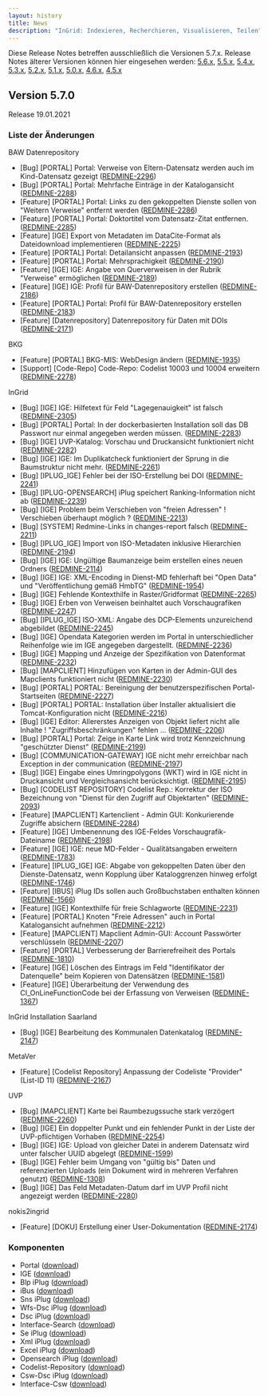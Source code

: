 ```yaml
---
layout: history
title: News
description: "InGrid: Indexieren, Recherchieren, Visualisieren, Teilen"
---
```


Diese Release Notes betreffen ausschließlich die Versionen 5.7.x. Release Notes älterer Versionen können hier eingesehen werden:
[5.6.x](/5.6.0/about/history.html), [5.5.x](/5.5.0/about/history.html), [5.4.x](/5.4.0/about/history.html), [5.3.x](/5.3.0/about/history.html), [5.2.x](/5.2.0/about/history.html), [5.1.x](/5.1.0/about/history.html), [5.0.x](/5.0.0/about/history.html), [4.6.x](/4.6.0/about/history.html), [4.5.x](/4.5.0/about/history.html)

## Version 5.7.0

Release 19.01.2021

### Liste der Änderungen

BAW Datenrepository

- [Bug] [PORTAL] Portal: Verweise von Eltern-Datensatz werden auch im Kind-Datensatz gezeigt ([REDMINE-2296](https://redmine.informationgrid.eu/issues/2296))
- [Bug] [PORTAL] Portal: Mehrfache Einträge in der Katalogansicht ([REDMINE-2288](https://redmine.informationgrid.eu/issues/2288))
- [Feature] [PORTAL] Portal: Links zu den gekoppelten Dienste sollen von "Weitern Verweise" entfernt werden ([REDMINE-2286](https://redmine.informationgrid.eu/issues/2286))
- [Feature] [PORTAL] Portal: Doktortitel vom Datensatz-Zitat entfernen. ([REDMINE-2285](https://redmine.informationgrid.eu/issues/2285))
- [Feature] [IGE] Export von Metadaten im DataCite-Format als Dateidownload implementieren ([REDMINE-2225](https://redmine.informationgrid.eu/issues/2225))
- [Feature] [PORTAL] Portal: Detailansicht anpassen ([REDMINE-2193](https://redmine.informationgrid.eu/issues/2193))
- [Feature] [PORTAL] Portal: Mehrsprachigkeit ([REDMINE-2190](https://redmine.informationgrid.eu/issues/2190))
- [Feature] [IGE] IGE: Angabe von Querverweisen in der Rubrik "Verweise" ermöglichen ([REDMINE-2189](https://redmine.informationgrid.eu/issues/2189))
- [Feature] [IGE] IGE: Profil für BAW-Datenrepository erstellen ([REDMINE-2186](https://redmine.informationgrid.eu/issues/2186))
- [Feature] [PORTAL] Portal: Profil für BAW-Datenrepository erstellen ([REDMINE-2183](https://redmine.informationgrid.eu/issues/2183))
- [Feature] [Datenrepository] Datenrepository für Daten mit DOIs ([REDMINE-2171](https://redmine.informationgrid.eu/issues/2171))

BKG

- [Feature] [PORTAL] BKG-MIS: WebDesign ändern ([REDMINE-1935](https://redmine.informationgrid.eu/issues/1935))
- [Support] [Code-Repo] Code-Repo: Codelist 10003 und 10004 erweitern ([REDMINE-2278](https://redmine.informationgrid.eu/issues/2278))

InGrid

- [Bug] [IGE] IGE: Hilfetext für Feld "Lagegenauigkeit" ist falsch ([REDMINE-2305](https://redmine.informationgrid.eu/issues/2305))
- [Bug] [PORTAL] Portal: In der dockerbasierten Installation soll das DB Passwort nur einmal angegeben werden müssen. ([REDMINE-2283](https://redmine.informationgrid.eu/issues/2283))
- [Bug] [IGE] UVP-Katalog: Vorschau und Druckansicht funktioniert nicht ([REDMINE-2282](https://redmine.informationgrid.eu/issues/2282))
- [Bug] [IGE] IGE: Im Duplikatcheck funktioniert der Sprung in die Baumstruktur nicht mehr.  ([REDMINE-2261](https://redmine.informationgrid.eu/issues/2261))
- [Bug] [IPLUG_IGE] Fehler bei der ISO-Erstellung bei DOI ([REDMINE-2241](https://redmine.informationgrid.eu/issues/2241))
- [Bug] [IPLUG-OPENSEARCH] iPlug speichert Ranking-Information nicht ab ([REDMINE-2239](https://redmine.informationgrid.eu/issues/2239))
- [Bug] [IGE] Problem beim Verschieben von "freien Adressen" ! Verschieben überhaupt möglich ? ([REDMINE-2213](https://redmine.informationgrid.eu/issues/2213))
- [Bug] [SYSTEM] Redmine-Links in changes-report falsch ([REDMINE-2211](https://redmine.informationgrid.eu/issues/2211))
- [Bug] [IPLUG_IGE] Import von ISO-Metadaten inklusive Hierarchien ([REDMINE-2194](https://redmine.informationgrid.eu/issues/2194))
- [Bug] [IGE] IGE: Ungültige Baumanzeige beim erstellen eines neuen Ordners ([REDMINE-2114](https://redmine.informationgrid.eu/issues/2114))
- [Bug] [IGE] IGE: XML-Encoding in Dienst-MD fehlerhaft bei "Open Data" und "Veröffentlichung gemäß HmbTG" ([REDMINE-1954](https://redmine.informationgrid.eu/issues/1954))
- [Bug] [IGE] Fehlende Kontexthilfe in Raster/Gridformat ([REDMINE-2265](https://redmine.informationgrid.eu/issues/2265))
- [Bug] [IGE] Erben von Verweisen beinhaltet auch Vorschaugrafiken ([REDMINE-2247](https://redmine.informationgrid.eu/issues/2247))
- [Bug] [IPLUG_IGE] ISO-XML: Angabe des DCP-Elements unzureichend abgebildet ([REDMINE-2245](https://redmine.informationgrid.eu/issues/2245))
- [Bug] [IGE] Opendata Kategorien werden im Portal in unterschiedlicher Reihenfolge wie im IGE angegeben dargestellt. ([REDMINE-2236](https://redmine.informationgrid.eu/issues/2236))
- [Bug] [IGE] Mapping und Anzeige der Spezifikation von Datenformat ([REDMINE-2232](https://redmine.informationgrid.eu/issues/2232))
- [Bug] [MAPCLIENT] Hinzufügen von Karten in der Admin-GUI des Mapclients funktioniert nicht ([REDMINE-2230](https://redmine.informationgrid.eu/issues/2230))
- [Bug] [PORTAL] PORTAL: Bereinigung der benutzerspezifischen Portal-Startseiten ([REDMINE-2227](https://redmine.informationgrid.eu/issues/2227))
- [Bug] [PORTAL] PORTAL: Installation über Installer aktualisiert die Tomcat-Konfiguration nicht ([REDMINE-2216](https://redmine.informationgrid.eu/issues/2216))
- [Bug] [IGE] Editor: Allererstes Anzeigen von Objekt liefert nicht alle Inhalte ! "Zugriffsbeschränkungen" fehlen ... ([REDMINE-2206](https://redmine.informationgrid.eu/issues/2206))
- [Bug] [PORTAL] Portal: Zeige in Karte Link wird trotz Kennzeichnung "geschützter Dienst" ([REDMINE-2199](https://redmine.informationgrid.eu/issues/2199))
- [Bug] [COMMUNICATION-GATEWAY] IGE nicht mehr erreichbar nach Exception in der communication ([REDMINE-2197](https://redmine.informationgrid.eu/issues/2197))
- [Bug] [IGE] Eingabe eines Umringpolygons (WKT) wird in IGE nicht in Druckansicht und Vergleichsansicht berücksichtigt. ([REDMINE-2195](https://redmine.informationgrid.eu/issues/2195))
- [Bug] [CODELIST REPOSITORY] Codelist Rep.: Korrektur der ISO Bezeichnung von "Dienst für den Zugriff auf Objektarten" ([REDMINE-2093](https://redmine.informationgrid.eu/issues/2093))
- [Feature] [MAPCLIENT] Kartenclient - Admin GUI: Konkurierende Zugriffe absichern ([REDMINE-2284](https://redmine.informationgrid.eu/issues/2284))
- [Feature] [IGE] Umbenennung des IGE-Feldes Vorschaugrafik-Dateiname ([REDMINE-2198](https://redmine.informationgrid.eu/issues/2198))
- [Feature] [IGE] IGE: neue MD-Felder - Qualitätsangaben erweitern ([REDMINE-1783](https://redmine.informationgrid.eu/issues/1783))
- [Feature] [IPLUG_IGE] IGE: Abgabe von gekoppelten Daten über den Dienste-Datensatz, wenn Kopplung über Kataloggrenzen hinweg erfolgt ([REDMINE-1746](https://redmine.informationgrid.eu/issues/1746))
- [Feature] [IBUS] iPlug IDs sollen auch Großbuchstaben enthalten können ([REDMINE-1566](https://redmine.informationgrid.eu/issues/1566))
- [Feature] [IGE] Kontexthilfe für freie Schlagworte ([REDMINE-2231](https://redmine.informationgrid.eu/issues/2231))
- [Feature] [PORTAL] Knoten "Freie Adressen" auch in Portal Katalogansicht aufnehmen ([REDMINE-2212](https://redmine.informationgrid.eu/issues/2212))
- [Feature] [MAPCLIENT] Mapclient Admin-GUI: Account Passwörter verschlüsseln ([REDMINE-2207](https://redmine.informationgrid.eu/issues/2207))
- [Feature] [PORTAL] Verbesserung der Barrierefreiheit des Portals ([REDMINE-1810](https://redmine.informationgrid.eu/issues/1810))
- [Feature] [IGE] Löschen des Eintrags im Feld "Identifikator der Datenquelle" beim Kopieren von Datensätzen ([REDMINE-1581](https://redmine.informationgrid.eu/issues/1581))
- [Feature] [IGE] Überarbeitung der Verwendung des CI_OnLineFunctionCode bei der Erfassung von Verweisen ([REDMINE-1367](https://redmine.informationgrid.eu/issues/1367))

InGrid Installation Saarland

- [Bug] [IGE] Bearbeitung des Kommunalen Datenkatalog ([REDMINE-2147](https://redmine.informationgrid.eu/issues/2147))

MetaVer

- [Feature] [Codelist Repository] Anpassung der Codeliste "Provider" (List-ID 11) ([REDMINE-2167](https://redmine.informationgrid.eu/issues/2167))

UVP

- [Bug] [MAPCLIENT] Karte bei Raumbezugssuche stark verzögert ([REDMINE-2260](https://redmine.informationgrid.eu/issues/2260))
- [Bug] [IGE] Ein doppelter Punkt und ein fehlender Punkt in der Liste der UVP-pflichtigen Vorhaben  ([REDMINE-2254](https://redmine.informationgrid.eu/issues/2254))
- [Bug] [IGE] IGE: Upload von gleicher Datei in anderem Datensatz wird unter falscher UUID abgelegt ([REDMINE-1599](https://redmine.informationgrid.eu/issues/1599))
- [Bug] [IGE] Fehler beim Umgang von "gültig bis" Daten und referenzierten Uploads (ein Dokument wird in mehreren Verfahren genutzt) ([REDMINE-1308](https://redmine.informationgrid.eu/issues/1308))
- [Bug] [IGE] Das Feld Metadaten-Datum darf im UVP Profil nicht angezeigt werden ([REDMINE-2280](https://redmine.informationgrid.eu/issues/2280))

nokis2ingrid

- [Feature] [DOKU] Erstellung einer User-Dokumentation ([REDMINE-2174](https://redmine.informationgrid.eu/issues/2174))

### Komponenten

- Portal ([download](https://distributions.informationgrid.eu/ingrid-portal/5.7.0/))
- IGE ([download](https://distributions.informationgrid.eu/ingrid-iplug-ige/5.7.0/))
- Blp iPlug ([download](https://distributions.informationgrid.eu/ingrid-iplug-blp/5.7.0/))
- iBus ([download](https://distributions.informationgrid.eu/ingrid-ibus/5.7.0/))
- Sns iPlug ([download](https://distributions.informationgrid.eu/ingrid-iplug-sns/5.7.0/))
- Wfs-Dsc iPlug ([download](https://distributions.informationgrid.eu/ingrid-iplug-wfs-dsc/5.7.0/))
- Dsc iPlug ([download](https://distributions.informationgrid.eu/ingrid-iplug-dsc/5.7.0/))
- Interface-Search ([download](https://distributions.informationgrid.eu/ingrid-interface-search/5.7.0/))
- Se iPlug ([download](https://distributions.informationgrid.eu/ingrid-iplug-se/5.7.0/))
- Xml iPlug ([download](https://distributions.informationgrid.eu/ingrid-iplug-xml/5.7.0/))
- Excel iPlug ([download](https://distributions.informationgrid.eu/ingrid-iplug-excel/5.7.0/))
- Opensearch iPlug ([download](https://distributions.informationgrid.eu/ingrid-iplug-opensearch/5.7.0/))
- Codelist-Repository ([download](https://distributions.informationgrid.eu/ingrid-codelist-repository/5.7.0/))
- Csw-Dsc iPlug ([download](https://distributions.informationgrid.eu/ingrid-iplug-csw-dsc/5.7.0/))
- Interface-Csw ([download](https://distributions.informationgrid.eu/ingrid-interface-csw/5.7.0/))